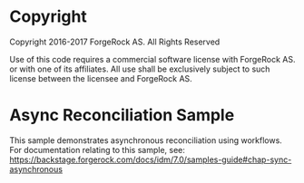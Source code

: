 Copyright
=============
Copyright 2016-2017 ForgeRock AS. All Rights Reserved

Use of this code requires a commercial software license with ForgeRock AS.
or with one of its affiliates. All use shall be exclusively subject
to such license between the licensee and ForgeRock AS.

Async Reconciliation Sample
===========================

This sample demonstrates asynchronous reconciliation using workflows. For documentation
relating to this sample, see:
https://backstage.forgerock.com/docs/idm/7.0/samples-guide#chap-sync-asynchronous
